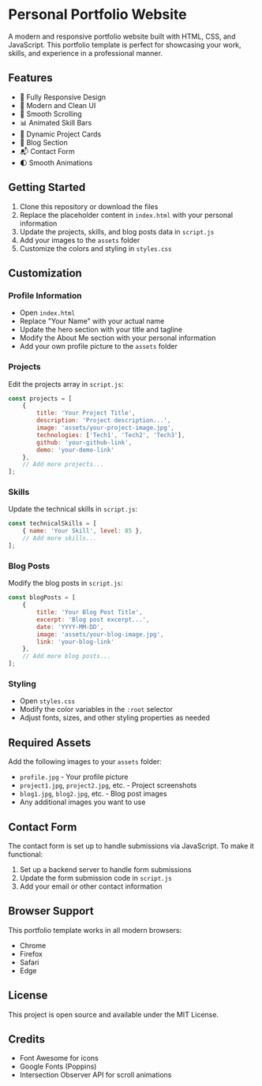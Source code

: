 # Personal Portfolio Website

A modern and responsive portfolio website built with HTML, CSS, and JavaScript. This portfolio template is perfect for showcasing your work, skills, and experience in a professional manner.

## Features

- 📱 Fully Responsive Design
- 🎨 Modern and Clean UI
- 🚀 Smooth Scrolling
- 📊 Animated Skill Bars
- 📝 Dynamic Project Cards
- 📰 Blog Section
- 📬 Contact Form
- 🌓 Smooth Animations

## Getting Started

1. Clone this repository or download the files
2. Replace the placeholder content in `index.html` with your personal information
3. Update the projects, skills, and blog posts data in `script.js`
4. Add your images to the `assets` folder
5. Customize the colors and styling in `styles.css`

## Customization

### Profile Information
- Open `index.html`
- Replace "Your Name" with your actual name
- Update the hero section with your title and tagline
- Modify the About Me section with your personal information
- Add your own profile picture to the `assets` folder

### Projects
Edit the projects array in `script.js`:
```javascript
const projects = [
    {
        title: 'Your Project Title',
        description: 'Project description...',
        image: 'assets/your-project-image.jpg',
        technologies: ['Tech1', 'Tech2', 'Tech3'],
        github: 'your-github-link',
        demo: 'your-demo-link'
    },
    // Add more projects...
];
```

### Skills
Update the technical skills in `script.js`:
```javascript
const technicalSkills = [
    { name: 'Your Skill', level: 85 },
    // Add more skills...
];
```

### Blog Posts
Modify the blog posts in `script.js`:
```javascript
const blogPosts = [
    {
        title: 'Your Blog Post Title',
        excerpt: 'Blog post excerpt...',
        date: 'YYYY-MM-DD',
        image: 'assets/your-blog-image.jpg',
        link: 'your-blog-link'
    },
    // Add more blog posts...
];
```

### Styling
- Open `styles.css`
- Modify the color variables in the `:root` selector
- Adjust fonts, sizes, and other styling properties as needed

## Required Assets

Add the following images to your `assets` folder:
- `profile.jpg` - Your profile picture
- `project1.jpg`, `project2.jpg`, etc. - Project screenshots
- `blog1.jpg`, `blog2.jpg`, etc. - Blog post images
- Any additional images you want to use

## Contact Form

The contact form is set up to handle submissions via JavaScript. To make it functional:
1. Set up a backend server to handle form submissions
2. Update the form submission code in `script.js`
3. Add your email or other contact information

## Browser Support

This portfolio template works in all modern browsers:
- Chrome
- Firefox
- Safari
- Edge

## License

This project is open source and available under the MIT License.

## Credits

- Font Awesome for icons
- Google Fonts (Poppins)
- Intersection Observer API for scroll animations 